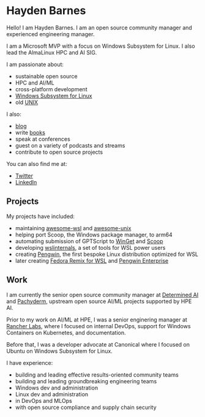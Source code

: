 # Hayden Barnes

Hello! I am Hayden Barnes. I am an open source community manager and experienced engineering manager.

I am a Microsoft MVP with a focus on Windows Subsystem for Linux. I also lead the AlmaLinux HPC and AI SIG.

I am passionate about:

* sustainable open source
* HPC and AI/ML
* cross-platform development
* [Windows Subsystem for Linux](https://github.com/sirredbeard/awesome-wsl)
* old [UNIX](https://github.com/sirredbeard/awesome-unixhttps:/)

I also:

* [blog](https://boxofcables.dev/https:/)
* write [books](https://www.amazon.com/Windows-Subsystem-Linux-Cross-Platform-Collaboration/dp/1484268725/https:/)
* speak at conferences
* guest on a variety of podcasts and streams
* contribute to open source projects

You can also find me at:

* [Twitter](https://x.com/unixterminalhttps:/)
* [LinkedIn](https://www.linkedin.com/in/thbarnes)

## Projects

My projects have included:

* maintaining [awesome-wsl](https://github.com/sirredbeard/awesome-wslhttps:/) and [awesome-unix](https://github.com/sirredbeard/awesome-unixhttps:/)
* helping port Scoop, the Windows package manager, to arm64
* automating submission of GPTScript to [WinGet](https://github.com/gptscript-ai/gptscript/commit/c6fef469163411c55bd32867d94f329ad0d8481d) and [Scoop](https://github.com/ScoopInstaller/Extras/commit/a985c84fa4144185eb25ff0fc71ab0c5cae3abcfhttps:/)
* developing [wslinternals](https://github.com/sirredbeard/wslinternalshttps:/), a set of tools for WSL power users
* creating [Pengwin](https://github.com/WhitewaterFoundry/Pengwinhttps:/), the first bespoke Linux distribution optimized for WSL
* later creating [Fedora Remix for WSL](https://https://github.com/WhitewaterFoundry/Fedora-Remix-for-WSL) and [Pengwin Enterprise](https://github.com/WhitewaterFoundry/Pengwin-Enterprise)

## Work

I am currently the senior open source community manager at [Determined AI](https://www.determined.ai/https:/) and [Pachyderm](https://pachyderm.io/https:/), upstream open source AI/ML projects supported by HPE AI.

Prior to my work on AI/ML at HPE, I was a senior enginering manager at [Rancher Labs](https://www.rancher.com/https:/), where I focused on internal DevOps, support for Windows Containers on Kubernetes, and documentation.

Before that, I was a developer advocate at Canonical where I focused on Ubuntu on Windows Subsystem for Linux.

I have experience:

* building and leading effective results-oriented community teams
* building and leading groundbreaking engineering teams
* Windows dev and administration
* Linux dev and administration
* in DevOps and MLOps
* with open source compliance and supply chain security
